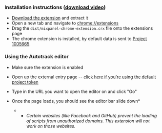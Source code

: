 ### Installation instructions ([download video](https://github.com/mixpanel/mixpanel-chrome-extension/raw/master/installation-tutorial.mov))
- [Download the extension](https://github.com/mixpanel/mixpanel-chrome-extension/archive/latest.zip) and extract it
- Open a new tab and navigate to [chrome://extensions](chrome://extensions)
- Drag the `dist/mixpanel-chrome-extension.crx` file onto the extensions page
- The chrome extension is installed, by default data is sent to [Project 1005665](https://mixpanel.com/report/1005665/)

### Using the Autotrack editor
 - Make sure the extension is enabled
 - Open up the external entry page -- [click here if you're using the default project token](https://mixpanel.com/report/1005665/codeless-events/web/external)
 - Type in the URL you want to open the editor on and click "Go"
 - Once the page loads, you should see the editor bar slide down*


    - * *Certain websites (like Facebook and GitHub) prevent the loading of scripts from unauthorized domains. This extension will not work on those websites.*
